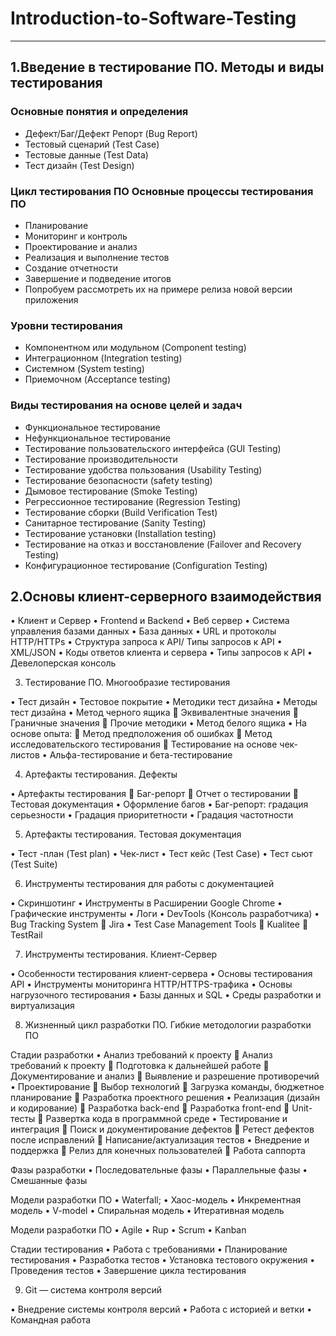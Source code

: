# Introduction-to-Software-Testing
***
## 1.Введение в тестирование ПО. Методы и виды тестирования
### Основные понятия и определения
* Дефект/Баг/Дефект Репорт (Bug Report)
* Тестовый сценарий (Test Case)
* Тестовые данные (Test Data)
* Тест дизайн (Test Design)
### Цикл тестирования ПО Основные процессы тестирования ПО
*	Планирование
*	Мониторинг и контроль
*	Проектирование и анализ
*	Реализация и выполнение тестов
*	Создание отчетности
*	Завершение и подведение итогов
*	Попробуем рассмотреть их на примере релиза новой версии приложения
### Уровни тестирования
* Компонентном или модульном (Component testing)
* Интеграционном (Integration testing)
* Системном (System testing)
* Приемочном (Acceptance testing)
### Виды тестирования на основе целей и задач
* Функциональное тестирование
* Нефункциональное тестирование
* Тестирование пользовательского интерфейса (GUI Testing)
* Тестирование производительности
* Тестирование удобства пользования (Usability Testing)
* Тестирование безопасности (safety testing)
* Дымовое тестирование (Smoke Testing)
* Регрессионное тестирование (Regression Testing)
* Тестирование сборки (Build Verification Test)
* Санитарное тестирование (Sanity Testing)
* Тестирование установки (Installation testing)
* Тестирование на отказ и восстановление (Failover and Recovery Testing)
* Конфигурационное тестирование (Configuration Testing)
## 2.Основы клиент-серверного взаимодействия

•	Клиент и Сервер
•	Frontend и Backend
•	Веб сервер
•	Система управления базами данных
•	База данных
•	URL и протоколы HTTP/HTTPs
•	Структура запроса к API/ Типы запросов к API
•	XML/JSON 
•	Коды ответов клиента и сервера
•	Типы запросов к API
•	Девелоперская консоль

3.	Тестирование ПО. Многообразие тестирования

•	Тест дизайн
•	Тестовое покрытие
•	Методики тест дизайна
•	Методы тест дизайна
•	Метод черного ящика
	Эквивалентные значения
	Граничные значения
	Прочие методики
•	Метод белого ящика
•	На основе опыта:
	Метод предположения об ошибках
	Метод исследовательского тестирования
	Тестирование на основе чек-листов
•	Альфа-тестирование и бета-тестирование

4.	Артефакты тестирования. Дефекты

•	Артефакты тестирования
	Баг-репорт
	Отчет о тестировании
	Тестовая документация
•	Оформление багов
•	Баг-репорт: градация серьезности
•	Градация приоритетности
•	Градация частотности

5.	Артефакты тестирования. Тестовая документация

•	Тест -план (Test plan)
•	Чек-лист
•	Тест кейс (Test Case)
•	Тест сьют (Test Suite)

6.	Инструменты тестирования для работы с документацией

•	Скриншотинг
•	Инструменты в Расширении Google Chrome
•	Графические инструменты
•	Логи
•	DevTools (Консоль разработчика)
•	Bug Tracking System
	Jira
•	Test Case Management Tools
	Kualitee
	TestRail

7.	Инструменты тестирования. Клиент-Сервер

•	Особенности тестирования клиент-сервера
•	Основы тестирования API
•	Инструменты мониторинга HTTP/HTTPS-трафика
•	Основы нагрузочного тестирования
•	Базы данных и SQL
•	Среды разработки и виртуализация

8.	Жизненный цикл разработки ПО. Гибкие методологии разработки ПО

Стадии разработки
•	Анализ требований к проекту
	Анализ требований к проекту
	Подготовка к дальнейшей работе
	Документирование и анализ
	Выявление и разрешение противоречий
•	Проектирование
	Выбор технологий
	Загрузка команды, бюджетное планирование
	Разработка проектного решения
•	Реализация (дизайн и кодирование)
	Разработка back-end
	Разработка front-end
	Unit-тесты
	Развертка кода в программной среде
•	Тестирование и интеграция
	Поиск и документирование дефектов
	Ретест дефектов после исправлений
	Написание/актуализация тестов
•	Внедрение и поддержка
	Релиз для конечных пользователей
	Работа саппорта

Фазы разработки
•	Последовательные фазы
•	Параллельные фазы
•	Смешанные фазы

Модели разработки ПО
•	Waterfall;
•	Хаос-модель
•	Инкрементная модель
•	V-model
•	Спиральная модель
•	Итеративная модель

Модели разработки ПО
•	Agile
•	Rup
•	Scrum
•	Kanban

Стадии тестирования
•	Работа с требованиями
•	Планирование тестирования
•	Разработка тестов
•	Установка тестового окружения
•	Проведения тестов
•	Завершение цикла тестирования


9.	Git — система контроля версий

•	Внедрение системы контроля версий
•	Работа с историей и ветки
•	Командная работа
